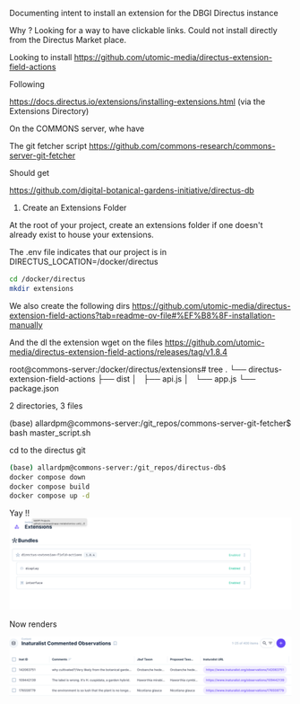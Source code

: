 
Documenting intent to install an extension for the DBGI Directus instance

Why ? Looking for a way to have clickable links. 
Could not install directly from the Directus Market place.

Looking to install https://github.com/utomic-media/directus-extension-field-actions

Following 

https://docs.directus.io/extensions/installing-extensions.html (via the Extensions Directory)

On the COMMONS server, whe have 

The git fetcher script https://github.com/commons-research/commons-server-git-fetcher

Should get 

https://github.com/digital-botanical-gardens-initiative/directus-db


1. Create an Extensions Folder

At the root of your project, create an extensions folder if one doesn't already exist to house your extensions.



The .env file indicates that our project is in DIRECTUS_LOCATION=/docker/directus

```bash
cd /docker/directus
mkdir extensions
```

We also create the following dirs https://github.com/utomic-media/directus-extension-field-actions?tab=readme-ov-file#%EF%B8%8F-installation-manually

And the dl the extension 
wget on the files https://github.com/utomic-media/directus-extension-field-actions/releases/tag/v1.8.4



root@commons-server:/docker/directus/extensions# tree
.
└── directus-extension-field-actions
    ├── dist
    │   ├── api.js
    │   └── app.js
    └── package.json

2 directories, 3 files


(base) allardpm@commons-server:/git_repos/commons-server-git-fetcher$ bash master_script.sh


cd to the directus git 

```bash
(base) allardpm@commons-server:/git_repos/directus-db$
docker compose down
docker compose build
docker compose up -d
```

Yay !!
![](/assets/images/2024-05-09-11-11-49.png)


Now renders 

![](/assets/images/2024-05-09-11-16-38.png)

